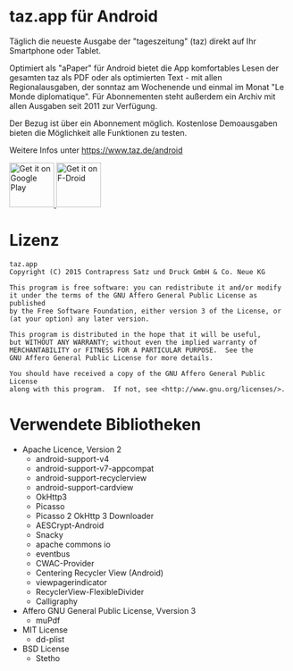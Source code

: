 # taz.app für Android

Täglich die neueste Ausgabe der "tageszeitung" (taz) direkt auf Ihr Smartphone oder Tablet. 

Optimiert als "aPaper" für Android bietet die App komfortables Lesen der gesamten taz als PDF oder als optimierten Text - mit allen Regionalausgaben, der sonntaz am Wochenende und einmal im Monat "Le Monde diplomatique". Für Abonnementen steht außerdem ein Archiv mit allen Ausgaben seit 2011 zur Verfügung.

Der Bezug ist über ein Abonnement möglich. Kostenlose Demoausgaben bieten die Möglichkeit alle Funktionen zu testen.

Weitere Infos unter <https://www.taz.de/android>


<a href="https://play.google.com/store/apps/details?id=de.thecode.android.tazreader">
    <img alt="Get it on Google Play"
        height="80"
        src="https://user-images.githubusercontent.com/15004217/36810046-fa306856-1cc9-11e8-808e-6eb8a81783c7.png" />
        </a>  
<a href="https://f-droid.org/en/packages/de.thecode.android.tazreader">
    <img alt="Get it on F-Droid"
        height="80"
        src="https://user-images.githubusercontent.com/15004217/36919296-19b8524e-1e5d-11e8-8962-48463b1cec8a.png" />
        </a>

# Lizenz

    taz.app
    Copyright (C) 2015 Contrapress Satz und Druck GmbH & Co. Neue KG

    This program is free software: you can redistribute it and/or modify
    it under the terms of the GNU Affero General Public License as published
    by the Free Software Foundation, either version 3 of the License, or
    (at your option) any later version.

    This program is distributed in the hope that it will be useful,
    but WITHOUT ANY WARRANTY; without even the implied warranty of
    MERCHANTABILITY or FITNESS FOR A PARTICULAR PURPOSE.  See the
    GNU Affero General Public License for more details.

    You should have received a copy of the GNU Affero General Public License
    along with this program.  If not, see <http://www.gnu.org/licenses/>.

# Verwendete Bibliotheken
* Apache Licence, Version 2
    * android-support-v4
    * android-support-v7-appcompat
    * android-support-recyclerview
    * android-support-cardview
    * OkHttp3
    * Picasso
    * Picasso 2 OkHttp 3 Downloader
    * AESCrypt-Android
    * Snacky
    * apache commons io
    * eventbus
    * CWAC-Provider
    * Centering Recycler View (Android)
    * viewpagerindicator
    * RecyclerView-FlexibleDivider
    * Calligraphy
* Affero GNU General Public License, Vversion 3
    * muPdf
* MIT License
    * dd-plist
* BSD License
    * Stetho
